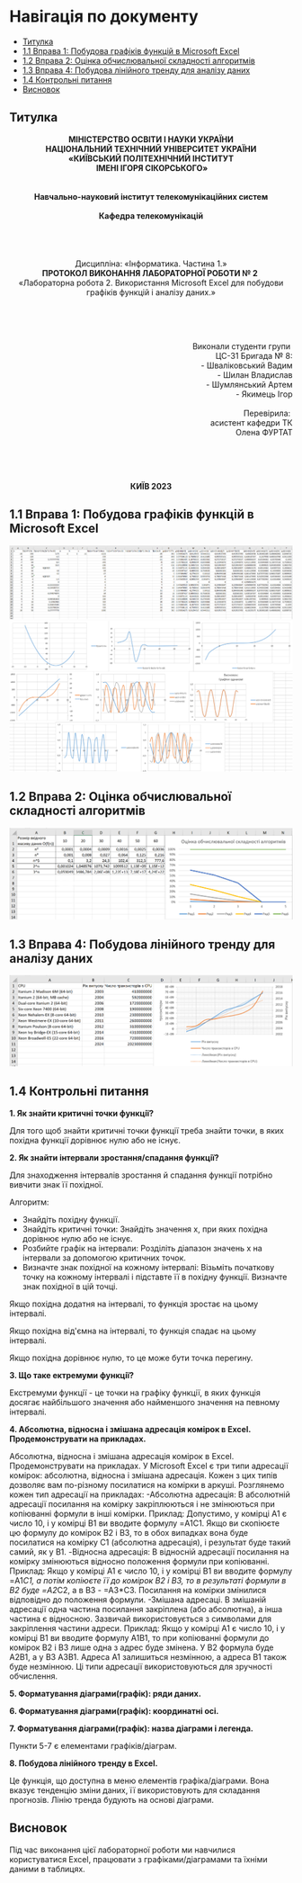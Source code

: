 # Навігація по документу
- [Титулка](#титулка)
- [1.1 Вправа 1: Побудова графiкiв функцiй в Microsoft Excel](#11-вправа-1-побудова-графiкiв-функцiй-в-microsoft-excel)
- [1.2 Вправа 2: Оцiнка обчислювальної складностi алгоритмiв](#12-вправа-2-оцiнка-обчислювальної-складностi-алгоритмiв)
- [1.3 Вправа 4: Побудова лiнiйного тренду для аналiзу даних](#13-вправа-4-побудова-лiнiйного-тренду-для-аналiзу-даних)
- [1.4 Контрольнi питання](#14-контрольнi-питання)
- [Висновок](#висновок)
## Титулка
<p align="center"><strong>МІНІСТЕРСТВО ОСВІТИ І НАУКИ УКРАЇНИ
<br>НАЦІОНАЛЬНИЙ ТЕХНІЧНИЙ УНІВЕРСИТЕТ УКРАЇНИ
<br>«КИЇВСЬКИЙ ПОЛІТЕХНІЧНИЙ ІНСТИТУТ
<br> ІМЕНІ ІГОРЯ СІКОРСЬКОГО»
<br><br><br>Навчально-науковий інститут телекомунікаційних систем
<br><br>Кафедра телекомунікацій</strong>
<br><br><br><br><br>Дисципліна: «Інформатика. Частина 1.»
<br><strong>ПРОТОКОЛ ВИКОНАННЯ ЛАБОРАТОРНОЇ РОБОТИ № 2</strong> 
<br>«Лабораторна робота 2. Використання Microsoft Excel для побудови графiкiв функцiй i аналiзу даних.»</p align="center">
<br><br><br><p align="right">Виконали студенти групи 
<br>ЦС-31 Бригада № 8:
<br>- Шваліковський Вадим
<br>- Шилан Владислав
<br>- Шумлянський Артем
<br>- Якимець Ігор
<br><br>Перевірила: 
<br>асистент кафедри ТК 
<br>Олена ФУРТАТ</p>
<br><br><br><p align="center"><strong>КИЇВ 2023</strong></p align="center">

## 1.1 Вправа 1: Побудова графiкiв функцiй в Microsoft Excel
![таблиця 1](таблиця1.png) 
![графіки 1](графіки1.png)
## 1.2 Вправа 2: Оцiнка обчислювальної складностi алгоритмiв
![таблиця2 і графік2](таблиця2+графік2.png)
## 1.3 Вправа 4: Побудова лiнiйного тренду для аналiзу даних
![таблиця3 і графік3](таблиця3+графік3.png)
## 1.4 Контрольнi питання
**1. Як знайти критичнi точки функцiї?**

Для того щоб знайти критичні точки функції треба знайти точки, в яких похідна функції дорівнює нулю або не існує.

**2. Як знайти iнтервали зростання/спадання функцiї?**

Для знаходження інтервалів зростання й спадання функції потрібно вивчити знак її похідної. 

Алгоритм:
- Знайдіть похідну функції.
- Знайдіть критичні точки: Знайдіть значення x, при яких похідна дорівнює нулю або не існує. 
- Розбийте графік на інтервали: Розділіть діапазон значень x на інтервали за допомогою критичних точок. 
- Визначте знак похідної на кожному інтервалі: Візьміть початкову точку на кожному інтервалі і підставте її в похідну функції. Визначте знак похідної в цій точці.
 
 Якщо похідна додатня на інтервалі, то функція зростає на цьому інтервалі.
 
 Якщо похідна від'ємна на інтервалі, то функція спадає на цьому інтервалі.
 
 Якщо похідна дорівнює нулю, то це може бути точка перегину.

**3. Що таке ектремуми функцiї?**

Екстремуми функції - це точки на графіку функції, в яких функція досягає найбільшого значення або найменшого значення на певному інтервалі.

**4. Абсолютна, вiдносна i змiшана адресацiя комiрок в Excel. Продемонструвати на
прикладах.**

Абсолютна, вiдносна i змiшана адресацiя комiрок в Excel. Продемонструвати на
прикладах. У Microsoft Excel є три типи адресації комірок: абсолютна, відносна і змішана адресація. Кожен з цих типів дозволяє вам по-різному посилатися на комірки в аркуші. Розглянемо кожен тип адресації на прикладах:
-Абсолютна адресація: В абсолютній адресації посилання на комірку закріплюються і не змінюються при копіюванні формули в інші комірки. Приклад: Допустимо, у комірці A1 є число 10, і у комірці B1 ви вводите формулу =A1C1. Якщо ви скопіюєте цю формулу до комірок B2 і B3, то в обох випадках вона буде посилатися на комірку C1 (абсолютна адресація), і результат буде такий самий, як у B1.
-Відносна адресація: В відносній адресації посилання на комірку змінюються відносно положення формули при копіюванні. Приклад: Якщо у комірці A1 є число 10, і у комірці B1 ви вводите формулу =A1*C1, а потім копіюєте її до комірок B2 і B3, то в результаті формули в B2 буде =A2*C2, а в B3 - =A3*C3. Посилання на комірки змінилися відповідно до положення формули.
-Змішана адресаці. В змішаній адресації одна частина посилання закріплена (або абсолютна), а інша частина є відносною. Зазвичай використовується з символами  для закріплення частини адреси. Приклад: Якщо у комірці A1 є число 10, і у комірці B1 ви вводите формулу A1B1, то при копіюванні формули до комірок B2 і B3 лише одна з адрес буде змінена. У B2 формула буде A2B1, а у B3 A3B1. Адреса A1 залишиться незмінною, а адреса B1 також буде незмінною.
Ці типи адресації використовуються для зручності обчислення.

**5. Форматування дiаграми(графiк): ряди даних.**

**6. Форматування дiаграми(графiк): координатнi осi.**

**7. Форматування дiаграми(графiк): назва дiаграми i легенда.**

Пункти 5-7 є елементами графіків/діаграм.

**8. Побудова лiнiйного тренду в Excel.**
 
 Це функція, що доступна в меню елементів графіка/діаграми. Вона вказує тенденцію зміни даних, її використовують для складання прогнозів. Лінію тренда будують на основі діаграми.
 ## Висновок
 Під час виконання цієї лабораторної роботи ми навчилися користуватися Excel, працювати з графіками/діаграмами та їхніми даними в таблицях.

